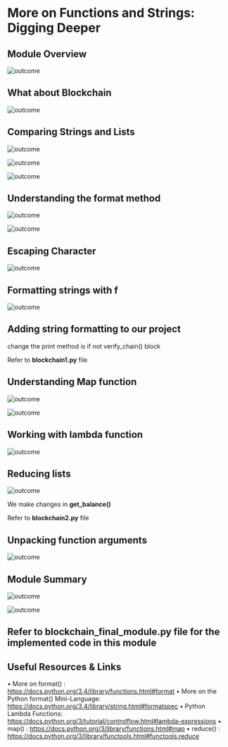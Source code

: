 # More on Functions and Strings: Digging Deeper

## Module Overview

![outcome](./01.JPG)

## What about Blockchain

![outcome](./02.JPG)

## Comparing Strings and Lists

![outcome](./03.JPG)

![outcome](./04.JPG)

![outcome](./05.JPG)

## Understanding the format method

![outcome](./06.JPG)

![outcome](./07.JPG)

## Escaping Character

![outcome](./08.JPG)

## Formatting strings with f

![outcome](./09.JPG)

## Adding string formatting to our project

change the print method is if not verify_chain() block

Refer to **blockchain1.py** file

## Understanding Map function

![outcome](./10.JPG)

![outcome](./11.JPG)

## Working with lambda function

![outcome](./12.JPG)

## Reducing lists

![outcome](./13.JPG)

We make changes in **get_balance()**

Refer to **blockchain2.py** file

## Unpacking function arguments

![outcome](./14.JPG)

## Module Summary

![outcome](./15.JPG)

![outcome](./16.JPG)

## Refer to **blockchain_final_module.py** file for the implemented code in this module

## Useful Resources & Links

•	More on format() : https://docs.python.org/3.4/library/functions.html#format
•	More on the Python format()  Mini-Language: https://docs.python.org/3.4/library/string.html#formatspec
•	Python Lambda Functions: https://docs.python.org/3/tutorial/controlflow.html#lambda-expressions
•	map() : https://docs.python.org/3/library/functions.html#map
•	reduce() : https://docs.python.org/3/library/functools.html#functools.reduce

















